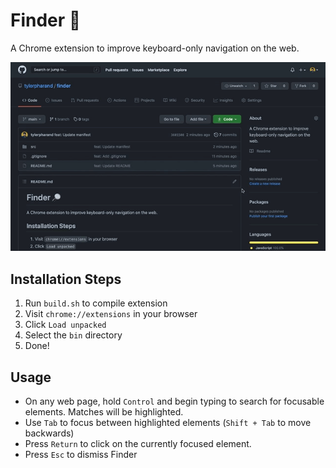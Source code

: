 # Finder 🔎

A Chrome extension to improve keyboard-only navigation on the web.

![Finder preview](./media/preview.gif)

## Installation Steps
1) Run `build.sh` to compile extension
2) Visit `chrome://extensions` in your browser
3) Click `Load unpacked`
4) Select the `bin` directory
5) Done!

## Usage
- On any web page, hold `Control` and begin typing to search for focusable elements. Matches will be highlighted.
- Use `Tab` to focus between highlighted elements (`Shift + Tab` to move backwards)
- Press `Return` to click on the currently focused element.
- Press `Esc` to dismiss Finder

